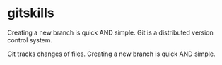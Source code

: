 # gitskills
Creating a new branch is quick AND simple.
Git is a distributed version control system.

Git tracks changes of files.
Creating a new branch is quick AND simple.
